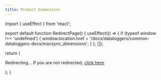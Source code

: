 ```yaml
---
title: Product Dimensions
---
```


import { useEffect } from 'react';

export default function RedirectPage() {
  useEffect(() => {
    if (typeof window !== 'undefined') {
      window.location.href = '/docs/dataloggers/common-dataloggers-docs/macsync_dimensions';
    }
  }, []);

  return (
    <div>
      <p>Redirecting... If you are not redirected, <a href="/docs/dataloggers/common-dataloggers-docs/macsync_dimensions">click here</a>.</p>
    </div>
  );
}